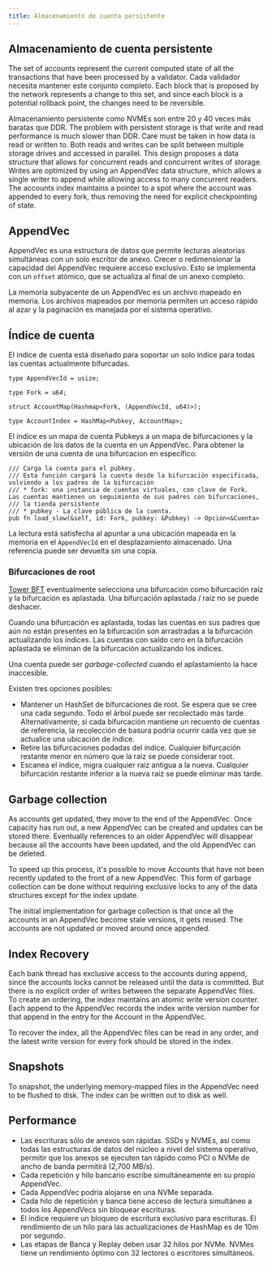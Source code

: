 ```yaml
---
title: Almacenamiento de cuenta persistente
---
```


## Almacenamiento de cuenta persistente

The set of accounts represent the current computed state of all the transactions that have been processed by a validator. Cada validador necesita mantener este conjunto completo. Each block that is proposed by the network represents a change to this set, and since each block is a potential rollback point, the changes need to be reversible.

Almacenamiento persistente como NVMEs son entre 20 y 40 veces más baratas que DDR. The problem with persistent storage is that write and read performance is much slower than DDR. Care must be taken in how data is read or written to. Both reads and writes can be split between multiple storage drives and accessed in parallel. This design proposes a data structure that allows for concurrent reads and concurrent writes of storage. Writes are optimized by using an AppendVec data structure, which allows a single writer to append while allowing access to many concurrent readers. The accounts index maintains a pointer to a spot where the account was appended to every fork, thus removing the need for explicit checkpointing of state.

## AppendVec

AppendVec es una estructura de datos que permite lecturas aleatorias simultáneas con un solo escritor de anexo. Crecer o redimensionar la capacidad del AppendVec requiere acceso exclusivo. Esto se implementa con un `offset` atómico, que se actualiza al final de un anexo completo.

La memoria subyacente de un AppendVec es un archivo mapeado en memoria. Los archivos mapeados por memoria permiten un acceso rápido al azar y la paginación es manejada por el sistema operativo.

## Índice de cuenta

El índice de cuenta está diseñado para soportar un solo índice para todas las cuentas actualmente bifurcadas.

```text
type AppendVecId = usize;

type Fork = u64;

struct AccountMap(Hashmap<Fork, (AppendVecId, u64)>);

type AccountIndex = HashMap<Pubkey, AccountMap>;
```

El índice es un mapa de cuenta Pubkeys a un mapa de bifurcaciones y la ubicación de los datos de la cuenta en un AppendVec. Para obtener la versión de una cuenta de una bifurcacion en específico:

```text
/// Carga la cuenta para el pubkey.
/// Esta función cargará la cuenta desde la bifurcación especificada, volviendo a los padres de la bifurcación
/// * fork: una instancia de cuentas virtuales, con clave de Fork.  Las cuentas mantienen un seguimiento de sus padres con bifurcaciones,
/// la tienda persistente
/// * pubkey - La clave pública de la cuenta.
pub fn load_slow(&self, id: Fork, pubkey: &Pubkey) -> Opción<&Cuenta>
```

La lectura está satisfecha al apuntar a una ubicación mapeada en la memoria en el `AppendVecId` en el desplazamiento almacenado. Una referencia puede ser devuelta sin una copia.

### Bifurcaciones de root

[Tower BFT](tower-bft.md) eventualmente selecciona una bifurcación como bifurcación raíz y la bifurcación es aplastada. Una bifurcación aplastada / raíz no se puede deshacer.

Cuando una bifurcación es aplastada, todas las cuentas en sus padres que aún no están presentes en la bifurcación son arrastradas a la bifurcación actualizando los índices. Las cuentas con saldo cero en la bifurcación aplastada se eliminan de la bifurcación actualizando los índices.

Una cuenta puede ser _garbage-collected_ cuando el aplastamiento la hace inaccesible.

Existen tres opciones posibles:

- Mantener un HashSet de bifurcaciones de root. Se espera que se cree una cada segundo. Todo el árbol puede ser recolectado más tarde. Alternativamente, si cada bifurcación mantiene un recuento de cuentas de referencia, la recolección de basura podría ocurrir cada vez que se actualice una ubicación de índice.
- Retire las bifurcaciones podadas del índice. Cualquier bifurcación restante menor en número que la raíz se puede considerar root.
- Escanea el índice, migra cualquier raíz antigua a la nueva. Cualquier bifurcación restante inferior a la nueva raíz se puede eliminar más tarde.

## Garbage collection

As accounts get updated, they move to the end of the AppendVec. Once capacity has run out, a new AppendVec can be created and updates can be stored there. Eventually references to an older AppendVec will disappear because all the accounts have been updated, and the old AppendVec can be deleted.

To speed up this process, it's possible to move Accounts that have not been recently updated to the front of a new AppendVec. This form of garbage collection can be done without requiring exclusive locks to any of the data structures except for the index update.

The initial implementation for garbage collection is that once all the accounts in an AppendVec become stale versions, it gets reused. The accounts are not updated or moved around once appended.

## Index Recovery

Each bank thread has exclusive access to the accounts during append, since the accounts locks cannot be released until the data is committed. But there is no explicit order of writes between the separate AppendVec files. To create an ordering, the index maintains an atomic write version counter. Each append to the AppendVec records the index write version number for that append in the entry for the Account in the AppendVec.

To recover the index, all the AppendVec files can be read in any order, and the latest write version for every fork should be stored in the index.

## Snapshots

To snapshot, the underlying memory-mapped files in the AppendVec need to be flushed to disk. The index can be written out to disk as well.

## Performance

- Las escrituras sólo de anexos son rápidas. SSDs y NVMEs, así como todas las estructuras de datos del núcleo a nivel del sistema operativo, permitir que los anexos se ejecuten tan rápido como PCI o NVMe de ancho de banda permitirá \(2,700 MB/s\).
- Cada repetición y hilo bancario escribe simultáneamente en su propio AppendVec.
- Cada AppendVec podría alojarse en una NVMe separada.
- Cada hilo de repetición y banca tiene acceso de lectura simultáneo a todos los AppendVecs sin bloquear escrituras.
- El índice requiere un bloqueo de escritura exclusivo para escrituras. El rendimiento de un hilo para las actualizaciones de HashMap es de 10m por segundo.
- Las etapas de Banca y Replay deben usar 32 hilos por NVMe. NVMes tiene un rendimiento óptimo con 32 lectores o escritores simultáneos.
